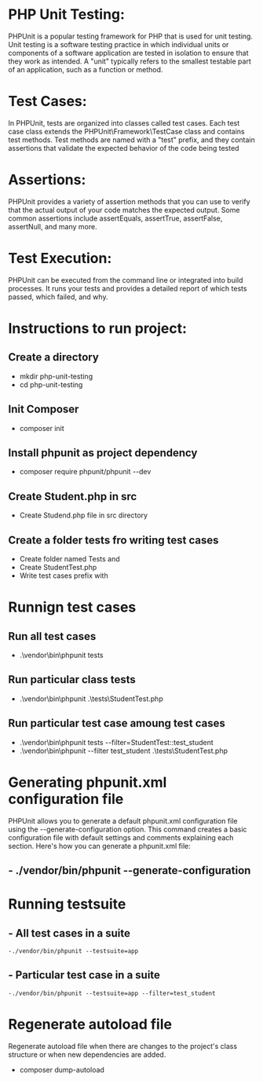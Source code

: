 # PHP Unit Testing:
PHPUnit is a popular testing framework for PHP that is used for unit testing. Unit testing is a software testing practice in which individual units or components of a software application are tested in isolation to ensure that they work as intended. A "unit" typically refers to the smallest testable part of an application, such as a function or method.

# Test Cases: 
In PHPUnit, tests are organized into classes called test cases. Each test case class extends the PHPUnit\Framework\TestCase class and contains test methods. Test methods are named with a "test" prefix, and they contain assertions that validate the expected behavior of the code being tested

# Assertions: 
PHPUnit provides a variety of assertion methods that you can use to verify that the actual output of your code matches the expected output. Some common assertions include assertEquals, assertTrue, assertFalse, assertNull, and many more.


# Test Execution: 
PHPUnit can be executed from the command line or integrated into build processes. It runs your tests and provides a detailed report of which tests passed, which failed, and why.



# Instructions to run project:

## Create a directory
- mkdir php-unit-testing
- cd php-unit-testing

## Init Composer
 - composer init

## Install phpunit as project dependency
 - composer require phpunit/phpunit --dev

## Create Student.php in src
- Create Studend.php file in src directory

## Create a folder tests fro writing test cases
- Create folder named Tests and 
- Create StudentTest.php
- Write test cases prefix with 

# Runnign test cases

## Run all test cases
- .\vendor\bin\phpunit tests 

## Run particular class tests
- .\vendor\bin\phpunit  .\tests\StudentTest.php

## Run particular test case amoung test cases
- .\vendor\bin\phpunit tests --filter=StudentTest::test_student
- .\vendor\bin\phpunit --filter test_student .\tests\StudentTest.php

# Generating phpunit.xml configuration file
PHPUnit allows you to generate a default phpunit.xml configuration file using the --generate-configuration option. This command creates a basic configuration file with default settings and comments explaining each section. Here's how you can generate a phpunit.xml file:

## - ./vendor/bin/phpunit --generate-configuration

# Running testsuite
## - All test cases in a suite
    -./vendor/bin/phpunit --testsuite=app
## - Particular test case in a suite
    -./vendor/bin/phpunit --testsuite=app --filter=test_student
    
# Regenerate autoload file 
Regenerate autoload file when there are changes to the project's class structure or when new dependencies are added. 
- composer dump-autoload
